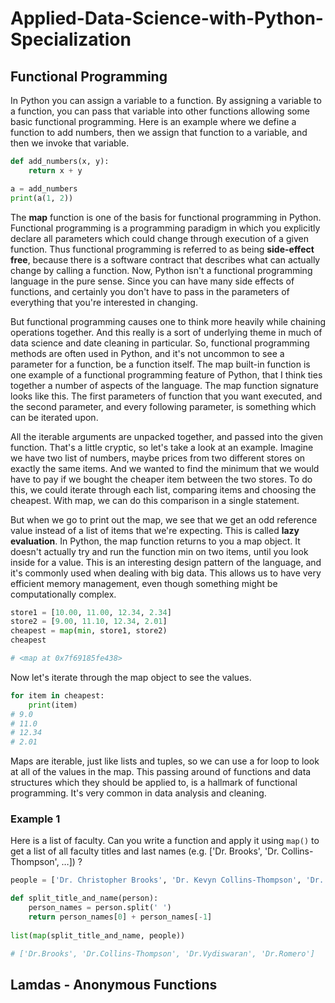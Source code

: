 # Applied-Data-Science-with-Python-Specialization

## Functional Programming

In Python you can assign a variable to a function. By assigning a variable to a function, you can pass that variable into other functions allowing some basic functional programming. Here is an example where we define a function to add numbers, then we assign that function to a variable, and then we invoke that variable.

```python
def add_numbers(x, y):
    return x + y

a = add_numbers
print(a(1, 2))
```

The **map** function is one of the basis for functional programming in Python. Functional programming is a programming paradigm in which you explicitly declare all parameters which could change through execution of a given function. Thus functional programming is referred to as being **side-effect free**, because there is a software contract that describes what can actually change by calling a function. Now, Python isn't a functional programming language in the pure sense. Since you can have many side effects of functions, and certainly you don't have to pass in the parameters of everything that you're interested in changing.

But functional programming causes one to think more heavily while chaining operations together. And this really is a sort of underlying theme in much of data science and date cleaning in particular. So, functional programming methods are often used in Python, and it's not uncommon to see a parameter for a function, be a function itself. The map built-in function is one example of a functional programming feature of Python, that I think ties together a number of aspects of the language. The map function signature looks like this. The first parameters of function that you want executed, and the second parameter, and every following parameter, is something which can be iterated upon.

All the iterable arguments are unpacked together, and passed into the given function. That's a little cryptic, so let's take a look at an example. Imagine we have two list of numbers, maybe prices from two different stores on exactly the same items. And we wanted to find the minimum that we would have to pay if we bought the cheaper item between the two stores. To do this, we could iterate through each list, comparing items and choosing the cheapest. With map, we can do this comparison in a single statement.

But when we go to print out the map, we see that we get an odd reference value instead of a list of items that we're expecting. This is called **lazy evaluation**. In Python, the map function returns to you a map object. It doesn't actually try and run the function min on two items, until you look inside for a value. This is an interesting design pattern of the language, and it's commonly used when dealing with big data. This allows us to have very efficient memory management, even though something might be computationally complex.

```python
store1 = [10.00, 11.00, 12.34, 2.34]
store2 = [9.00, 11.10, 12.34, 2.01]
cheapest = map(min, store1, store2)
cheapest

# <map at 0x7f69185fe438>
```

Now let's iterate through the map object to see the values.

```python
for item in cheapest:
    print(item)
# 9.0
# 11.0
# 12.34
# 2.01
```

Maps are iterable, just like lists and tuples, so we can use a for loop to look at all of the values in the map. This passing around of functions and data structures which they should be applied to, is a hallmark of functional programming. It's very common in data analysis and cleaning. 


### Example 1

Here is a list of faculty. Can you write a function and apply it using `map()` to get a list of all faculty titles and last names (e.g. ['Dr. Brooks', 'Dr. Collins-Thompson', …]) ?

```python
people = ['Dr. Christopher Brooks', 'Dr. Kevyn Collins-Thompson', 'Dr. VG Vinod Vydiswaran', 'Dr. Daniel Romero']

def split_title_and_name(person):
    person_names = person.split(' ')
    return person_names[0] + person_names[-1]
    
list(map(split_title_and_name, people))

# ['Dr.Brooks', 'Dr.Collins-Thompson', 'Dr.Vydiswaran', 'Dr.Romero']
```

## Lamdas - Anonymous Functions